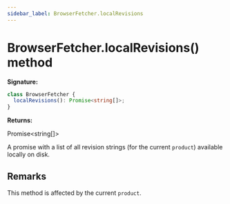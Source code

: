 ```yaml
---
sidebar_label: BrowserFetcher.localRevisions
---
```


# BrowserFetcher.localRevisions() method

**Signature:**

```typescript
class BrowserFetcher {
  localRevisions(): Promise<string[]>;
}
```

**Returns:**

Promise&lt;string\[\]&gt;

A promise with a list of all revision strings (for the current `product`)
available locally on disk.

## Remarks

This method is affected by the current `product`.
